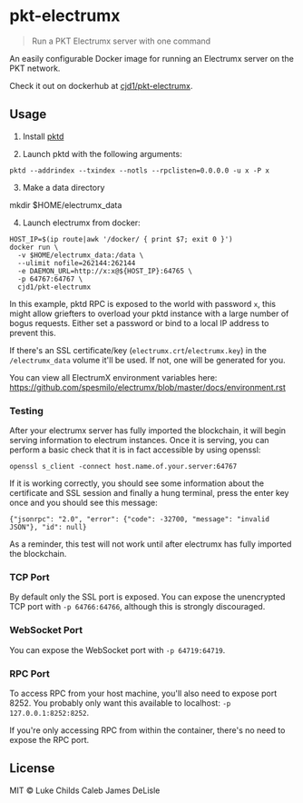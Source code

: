 
# pkt-electrumx

> Run a PKT Electrumx server with one command

An easily configurable Docker image for running an Electrumx server on the PKT network.

Check it out on dockerhub at [cjd1/pkt-electrumx](https://hub.docker.com/r/cjd1/pkt-electrumx).

## Usage

1. Install [pktd](https://github.com/pkt-cash/pktd)

2. Launch pktd with the following arguments:

```
pktd --addrindex --txindex --notls --rpclisten=0.0.0.0 -u x -P x
```

3. Make a data directory

mkdir $HOME/electrumx_data

4. Launch electrumx from docker:

```
HOST_IP=$(ip route|awk '/docker/ { print $7; exit 0 }')
docker run \
  -v $HOME/electrumx_data:/data \
  --ulimit nofile=262144:262144
  -e DAEMON_URL=http://x:x@${HOST_IP}:64765 \
  -p 64767:64767 \
  cjd1/pkt-electrumx
```

In this example, pktd RPC is exposed to the world with password `x`, this might allow griefters to overload your pktd instance with a large number of bogus requests. Either set a password or bind to a local IP address to prevent this.

If there's an SSL certificate/key (`electrumx.crt`/`electrumx.key`) in the `/electrumx_data` volume it'll be used. If not, one will be generated for you.

You can view all ElectrumX environment variables here: https://github.com/spesmilo/electrumx/blob/master/docs/environment.rst

### Testing
After your electrumx server has fully imported the blockchain, it will begin serving information to electrum
instances. Once it is serving, you can perform a basic check that it is in fact accessible by using openssl:

```
openssl s_client -connect host.name.of.your.server:64767
```

If it is working correctly, you should see some information about the certificate and SSL session and finally
a hung terminal, press the enter key once and you should see this message:

```
{"jsonrpc": "2.0", "error": {"code": -32700, "message": "invalid JSON"}, "id": null}
```

As a reminder, this test will not work until after electrumx has fully imported the blockchain.

### TCP Port

By default only the SSL port is exposed. You can expose the unencrypted TCP port with `-p 64766:64766`, although this is strongly discouraged.

### WebSocket Port

You can expose the WebSocket port with `-p 64719:64719`.

### RPC Port

To access RPC from your host machine, you'll also need to expose port 8252. You probably only want this available to localhost: `-p 127.0.0.1:8252:8252`.

If you're only accessing RPC from within the container, there's no need to expose the RPC port.

## License

MIT © Luke Childs
Caleb James DeLisle